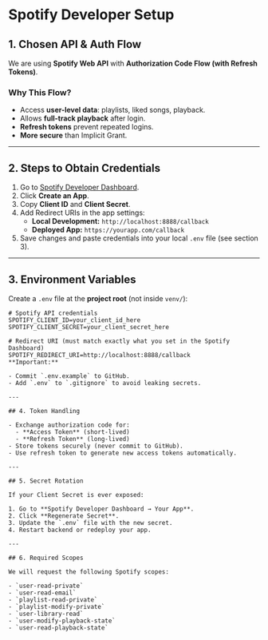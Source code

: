 # Spotify Developer Setup

## 1. Chosen API & Auth Flow
We are using **Spotify Web API** with **Authorization Code Flow (with Refresh Tokens)**.  

### Why This Flow?
- Access **user-level data**: playlists, liked songs, playback.
- Allows **full-track playback** after login.
- **Refresh tokens** prevent repeated logins.
- **More secure** than Implicit Grant.

---

## 2. Steps to Obtain Credentials

1. Go to [Spotify Developer Dashboard](https://developer.spotify.com/dashboard/).
2. Click **Create an App**.
3. Copy **Client ID** and **Client Secret**.
4. Add Redirect URIs in the app settings:
   - **Local Development:** `http://localhost:8888/callback`
   - **Deployed App:** `https://yourapp.com/callback`
5. Save changes and paste credentials into your local `.env` file (see section 3).

---

## 3. Environment Variables

Create a `.env` file at the **project root** (not inside `venv/`):

```env
# Spotify API credentials
SPOTIFY_CLIENT_ID=your_client_id_here
SPOTIFY_CLIENT_SECRET=your_client_secret_here

# Redirect URI (must match exactly what you set in the Spotify Dashboard)
SPOTIFY_REDIRECT_URI=http://localhost:8888/callback
**Important:**

- Commit `.env.example` to GitHub.
- Add `.env` to `.gitignore` to avoid leaking secrets.

---

## 4. Token Handling

- Exchange authorization code for:
  - **Access Token** (short-lived)
  - **Refresh Token** (long-lived)
- Store tokens securely (never commit to GitHub).
- Use refresh token to generate new access tokens automatically.

---

## 5. Secret Rotation

If your Client Secret is ever exposed:

1. Go to **Spotify Developer Dashboard → Your App**.
2. Click **Regenerate Secret**.
3. Update the `.env` file with the new secret.
4. Restart backend or redeploy your app.

---

## 6. Required Scopes

We will request the following Spotify scopes:

- `user-read-private`
- `user-read-email`
- `playlist-read-private`
- `playlist-modify-private`
- `user-library-read`
- `user-modify-playback-state`
- `user-read-playback-state`
